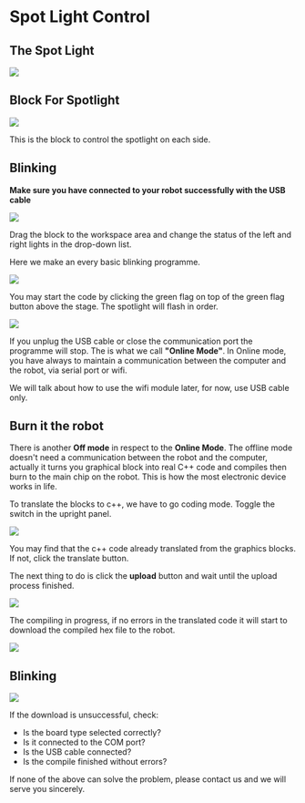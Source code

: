 # Spot Light Control

## The Spot Light

![](./images/c4_00.png)

## Block For Spotlight

![](./images/c4_01.png)

This is the block to control the spotlight on each side.

## Blinking

**Make sure you have connected to your robot successfully with the USB cable**

![](./images/c4_02.png)

Drag the block to the workspace area and change the status of the left and right lights in the drop-down list.

Here we make an every basic blinking programme.

![](./images/c4_03.png)

You may start the code by clicking the green flag on top of the green flag button above the stage. The spotlight will flash in order.

![](./images/c4_04.png)

If you unplug the USB cable or close the communication port the programme will stop. The is what we call **"Online Mode"**. In Online mode, you have always to maintain a communication between the computer and the robot, via serial port or wifi. 

We will talk about how to use the wifi module later, for now, use USB cable only.

## Burn it the robot

There is another **Off mode** in respect to the **Online Mode**. The offline mode doesn't need a communication between the robot and the computer, actually it turns you graphical block into real C++ code and compiles then burn to the main chip on the robot. This is how the most electronic device works in life.

To translate the blocks to c++, we have to go coding mode. Toggle the switch in the upright panel.

![](./images/c4_05.png)

You may find that the c++ code already translated from the graphics blocks. If not, click the translate button.

The next thing to do is click the **upload** button and wait until the upload process finished.

![](./images/c4_06.png)

The compiling in progress, if no errors in the translated code it will start to download the compiled hex file to the robot.

![](./images/c4_07.png)

## Blinking 

![](./images/c4_08.jpg)

If the download is unsuccessful, check:

- Is the board type selected correctly?
- Is it connected to the COM port?
- Is the USB cable connected?
- Is the compile finished without errors?

If none of the above can solve the problem, please contact us and we will serve you sincerely.



